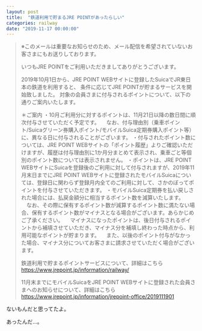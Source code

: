 ```yaml
---
layout: post
title:  "鉄道利用で貯まるJRE POINTがあったらしい"
categories: railway
date: "2019-11-17 00:00:00"
---
```


> ※このメールは重要なお知らせのため、メール配信を希望されていないお客さまにもお送りしております。
> 
> いつもJRE POINTをご利用いただきましてありがとうございます。
> 
> 2019年10月1日から、JRE POINT WEBサイトに登録したSuicaでJR東日本の鉄道を利用すると、
> 条件に応じてJRE POINTが貯まるサービスを開始致しました。
> 対象の会員さまに付与されるポイントについて、以下の通りご案内いたします。
> 
> ＊ご案内
> ・10月ご利用分に対するポイントは、11月21日以降の数日間に順次付与させていただく予定です。
> 　なお、付与理由別（乗車ポイント/Suicaグリーン券購入ポイント/モバイルSuica定期券購入ポイント等）に、異なる日に付与されることがございます。
> ・付与されたポイント数については、JRE POINT WEBサイトの「ポイント履歴」よりご確認いただけますが、履歴は付与理由別に1か月分まとめて表示され、乗車ごと等個別のポイント数については表示されません。
> ・ポイントは、JRE POINT WEBサイトにSuicaを登録後のご利用に対して付与されますが、2019年11月末日までにJRE POINT WEBサイトに登録されたモバイルSuicaについては、登録日に関わらず登録月内全てのご利用に対して、さかのぼってポイントを付与させていただきます。
> ・モバイルSuica定期券を払い戻しされた場合には、払戻金額分に相当するポイント数を減算いたします。
> 　なお、その際に保有するポイント数が減算するポイント数に満たない場合、保有するポイント数がマイナスとなる場合がございます。あらかじめご了承ください。
> 　マイナスになったポイントは、後日付与されるポイントから補填させていただき、マイナス分を補填し終わった時点から、利用可能なポイントが貯まります。
> 　また、以後のポイント付与がなかった場合、マイナス分についてお客さまに請求させていただく場合がございます。
> 
> 鉄道利用で貯まるポイントサービスについて、詳細はこちら
> https://www.jrepoint.jp/information/railway/
> 
> 11月末までにモバイルSuicaをJRE POINT WEBサイトに登録された会員さまへのお知らせについて、詳細はこちら
> https://www.jrepoint.jp/information/jrepoint-office/2019111901
> 

ないもんだと思ってたよ。

あったんだ...。
